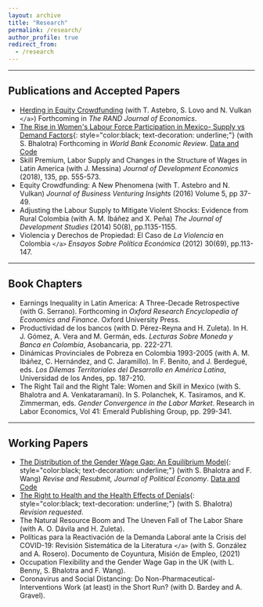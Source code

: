 ```yaml
---
layout: archive
title: "Research"
permalink: /research/
author_profile: true
redirect_from:
  - /research
---
```

<hr>

## Publications and Accepted Papers

* [Herding in Equity Crowdfunding](`https://people.hec.edu/lovo/wp-content/uploads/sites/28/2023/01/Herding_Equity_Crowdfunding-4.pdf`) (with T. Astebro, S. Lovo and N. Vulkan `</a>`) Forthcoming in *The RAND Journal of Economics*.
* [The Rise in Women&#39;s Labour Force Participation in Mexico- Supply vs Demand Factors](/files/Bhalotra-Fernandez-Mexico-FLFP-supply-demand.pdf){: style="color:black; text-decoration: underline;"} (with S. Bhalotra) Forthcoming in *World Bank Economic Review*. [Data and Code](https://github.com/man-fern/Bhalotra-Fernandez-WBER-Replication)
* Skill Premium, Labor Supply and Changes in the Structure of Wages in Latin America (with J. Messina) *Journal of Development Economics* (2018), 135, pp. 555-573.
* Equity Crowdfunding: A New Phenomena (with T. Astebro and N. Vulkan) *Journal of Business Venturing Insights* (2016) Volume 5, pp 37-49.
* Adjusting the Labour Supply to Mitigate Violent Shocks: Evidence from Rural Colombia (with A. M.  Ibáñez and X. Peña) *The Journal of Development Studies* (2014) 50(8), pp.1135-1155.
* Violencia y Derechos de Propiedad: El Caso de *La Violencia* en Colombia `</a>` *Ensayos Sobre Política Económica* (2012) 30(69), pp.113-147.

<hr>

## Book Chapters

* Earnings Inequality in Latin America: A Three-Decade Retrospective (with G. Serrano). Forthcoming in *Oxford Research Encyclopedia of Economics and Finance*. Oxford University Press.
* Productividad de los bancos  (with D. Pérez-Reyna and H. Zuleta). In H. J. Gómez, A. Vera and M. Germán, eds. *Lecturas Sobre Moneda y Banca en Colombia*, Asobancaria, pp. 222-271.
* Dinámicas Provinciales de Pobreza en Colombia 1993-2005 (with A. M.  Ibáñez, C. Hernández, and C. Jaramillo). In F. Benito, and J. Berdegué, eds. *Los Dilemas Territoriales del Desarrollo en América Latina*, Universidad de los Andes, pp. 187-210.
* The Right Tail and the Right Tale: Women and Skill in Mexico (with S. Bhalotra and A. Venkataramani). In S. Polanchek, K. Tasiramos, and K. Zimmerman, eds. *Gender Convergence in the Labor Market*. Research in Labor Economics, Vol 41: Emerald Publishing Group, pp. 299-341.

<hr>

## Working Papers

* [The Distribution of the Gender Wage Gap: An Equilibrium Model](/files/Bhalotra-Fernandez-Wang-FLFP-eq-model.pdf){: style="color:black; text-decoration: underline;"} (with S. Bhalotra and F. Wang) *Revise and Resubmit, Journal of Political Economy*. [Data and Code](https://fanwangecon.github.io/PrjLabEquiBFW/)
* [The Right to Health and the Health Effects of Denials](/files/Bhalotra-Fernandez-right-to-health.pdf){: style="color:black; text-decoration: underline;"} (with S. Bhalotra) *Revision requested*.
* The Natural Resource Boom and The Uneven Fall of The Labor Share (with A. O. Dávila and H. Zuleta).
* Políticas para la Reactivación de la Demanda Laboral ante la Crisis del COVID-19: Revisión Sistemática de la Literatura `</a>` (with S. González and A. Rosero). Documento de Coyuntura, Misión de Empleo, (2021)
* Occupation Flexibility and the Gender Wage Gap in the UK (with L. Benny, S. Bhalotra and F. Wang).
* Coronavirus and Social Distancing: Do Non-Pharmaceutical-Interventions Work (at least) in the Short Run? (with D. Bardey  and A. Gravel).
